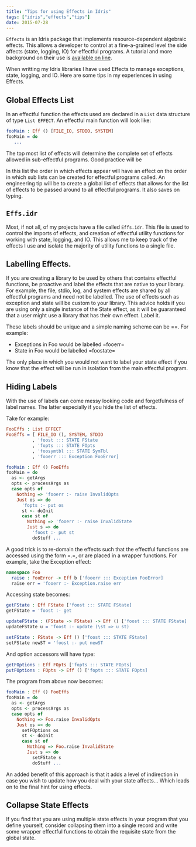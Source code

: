 ```yaml
---
title: "Tips for using Effects in Idris"
tags: ["idris","effects","tips"]
date: 2015-07-28
---
```


`Effects` is an Idris package that implements resource-dependent algebraic effects.
This allows a developer to control at a fine-a-grained level the side affects (state, logging, IO) for effectful programs.
A tutorial and more background on their use is [available on line](https://idris.readthedocs.org/en/latest/effects/index.html#eff-tutorial-index).

When writting my Idris libraries I have used Effects to manage exceptions, state, logging, and IO.
Here are some tips in my experiences in using Effects.


## Global Effects List

In an effectful function the effects used are declared in a `List` data structure of type `List EFFECT`.
An effectful main function will look like:

```idris
fooMain : Eff () [FILE_IO, STDIO, SYSTEM]
fooMain = do
   ...
```

The top most list of effects will determine the complete set of effects allowed in sub-effectful programs.
Good practice will be

In this list the order in which effects appear will have an effect on the order in which sub lists can be created for effectful programs called.
An engineering tip will be to create a global list of effects that allows for the list of effects to be passed around to all effectful programs.
It also saves on typing.

## `Effs.idr`

Most, if not all, of my projects have a file called `Effs.idr`.
This file is used to control the imports of effects, and creation of effectful utility functions for working with state, logging, and IO.
This allows me to keep track of the effects I use and isolate the majority of utility functions to a single file.

## Labelling Effects.

If you are creating a library to be used by others that contains effectful functions, be proactive and label the effects that are native to your library.
For example, the file, stdio, log, and system effects are shared by all effectful programs and need not be labelled.
The use of effects such as exception and state will be custom to your library.
This advice holds if you are using only a single instance of the State effect, as it will be guaranteed that a user might use a library that has their own effect.
Label it.

These labels should be unique and a simple naming scheme can be =<name of package><descriptive term>=.
For example:

+ Exceptions in Foo would be labelled =fooerr=
+ State in Foo would be labelled =foostate=

The only place in which you would not want to label your state effect if you know that the effect will be run in isolation from the main effectful program.

## Hiding Labels

With the use of labels can come messy looking code and forgetfulness of label names.
The latter especially if you hide the list of effects.

Take for example:

```idris
FooEffs : List EFFECT
FooEffs = [ FILE_IO (), SYSTEM, STDIO
          , 'foost ::: STATE FState
          , 'fopts ::: STATE FOpts
          , 'foosymtbl ::: STATE SymTbl
          , 'fooerr ::: Exception FooError]

fooMain : Eff () FooEffs
fooMain = do
  as <- getArgs
  opts <- processArgs as
  case opts of
    Nothing => 'fooerr :- raise InvalidOpts
    Just os => do
      'fopts :- put os
      st <- doInit
      case st of
        Nothing => 'fooerr :- raise InvalidState
        Just s => do
          'foost :- put st
          doStuff ...
```

A good trick is to re-domain the effects such that the effectful functions are accessed using the form =<package name>.<function name>=, or are placed in a wrapper functions.
For example, take the Exception effect:

```idris
namespace Foo
  raise : FooError -> Eff b ['fooerr ::: Exception FooError]
  raise err = 'fooerr :- Exception.raise err
```


Accessing state becomes:

```idris
getFState : Eff FState ['foost ::: STATE FState]
getFState = 'foost :- get

updateFState : (FState -> FState) -> Eff () ['foost ::: STATE FState]
updateFState u = 'foost :- update (\st => u st)

setFState : FState -> Eff () ['foost ::: STATE FState]
setFState newST = 'foost :- put newST
```

And option accessors will have type:

```idris
getFOptions : Eff FOpts ['fopts ::: STATE FOpts]
putFOptions : FOpts -> Eff () ['fopts ::: STATE FOpts]
```

The program from above now becomes:

```idris
fooMain : Eff () FooEffs
fooMain = do
  as <- getArgs
  opts <- processArgs as
  case opts of
    Nothing => Foo.raise InvalidOpts
    Just os => do
      setFOptions os
      st <- doInit
      case st of
        Nothing => Foo.raise InvalidState
        Just s => do
          setFState s
          doStuff ...
```

An added benefit of this approach is that it adds a level of indirection in case you wish to update how you deal with your  state affects...
Which leads on to the final hint for using effects.

## Collapse State Effects

If you find that you are using multiple state effects in your program that you define yourself, consider collapsing them into a single record and write some wrapper effectful functions to obtain the requisite state from the global state.
